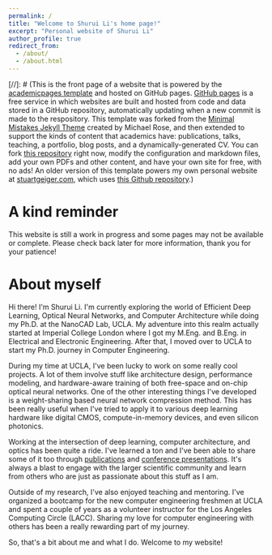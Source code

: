 ```yaml
---
permalink: /
title: "Welcome to Shurui Li's home page!"
excerpt: "Personal website of Shurui Li"
author_profile: true
redirect_from: 
  - /about/
  - /about.html
---
```


[//]: # (This is the front page of a website that is powered by the [academicpages template](https://github.com/academicpages/academicpages.github.io) and hosted on GitHub pages. [GitHub pages](https://pages.github.com) is a free service in which websites are built and hosted from code and data stored in a GitHub repository, automatically updating when a new commit is made to the respository. This template was forked from the [Minimal Mistakes Jekyll Theme](https://mmistakes.github.io/minimal-mistakes/) created by Michael Rose, and then extended to support the kinds of content that academics have: publications, talks, teaching, a portfolio, blog posts, and a dynamically-generated CV. You can fork [this repository](https://github.com/academicpages/academicpages.github.io) right now, modify the configuration and markdown files, add your own PDFs and other content, and have your own site for free, with no ads! An older version of this template powers my own personal website at [stuartgeiger.com](http://stuartgeiger.com), which uses [this Github repository](https://github.com/staeiou/staeiou.github.io).)


A kind reminder
======
This website is still a work in progress and some pages may not be available or complete. Please check back later for more information, thank you for your patience!
<!--  -->

About myself
======
Hi there! I'm Shurui Li. I'm currently exploring the world of Efficient Deep Learning, Optical Neural Networks, and Computer Architecture while doing my Ph.D. at the NanoCAD Lab, UCLA. My adventure into this realm actually started at Imperial College London where I got my M.Eng. and B.Eng. in Electrical and Electronic Engineering. After that, I moved over to UCLA to start my Ph.D. journey in Computer Engineering.

During my time at UCLA, I've been lucky to work on some really cool projects. A lot of them involve stuff like architecture design, performance modeling, and hardware-aware training of both free-space and on-chip optical neural networks. One of the other interesting things I've developed is a weight-sharing based neural network compression method. This has been really useful when I've tried to apply it to various deep learning hardware like digital CMOS, compute-in-memory devices, and even silicon photonics.

Working at the intersection of deep learning, computer architecture, and optics has been quite a ride. I've learned a ton and I've been able to share some of it too through [publications](https://shuruili.com/publications/) and [conference presentations](https://shuruili.com/talks/). It's always a blast to engage with the larger scientific community and learn from others who are just as passionate about this stuff as I am.

Outside of my research, I've also enjoyed teaching and mentoring. I've organized a bootcamp for the new computer engineering freshmen at UCLA and spent a couple of years as a volunteer instructor for the Los Angeles Computing Circle (LACC). Sharing my love for computer engineering with others has been a really rewarding part of my journey.

So, that's a bit about me and what I do. Welcome to my website!


